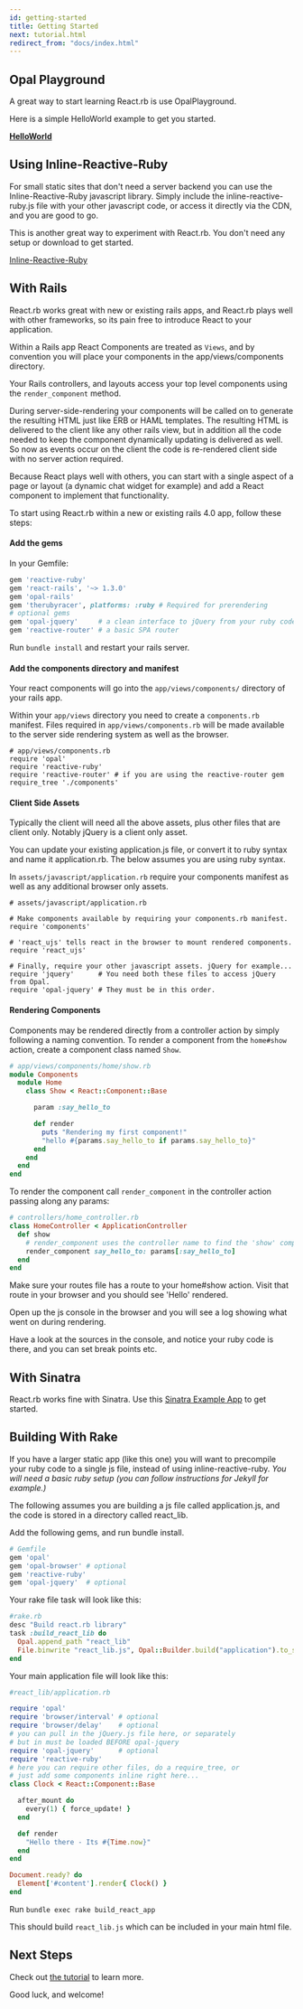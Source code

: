```yaml
---
id: getting-started
title: Getting Started
next: tutorial.html
redirect_from: "docs/index.html"
---
```


## Opal Playground

A great way to start learning React.rb is use OpalPlayground.

Here is a simple HelloWorld example to get you started.

**[HelloWorld](http://fkchang.github.io/opal-playground/?code:class%20HelloWorld%20%3C%20React%3A%3AComponent%3A%3ABase%0A%20%20param%20%3Avisitor%0A%0A%20%20def%20render%0A%20%20%20%20%22Hello%20there%20%23%7Bparams.visitor%7D%22%0A%20%20end%0Aend%0A%0A%0AElement%5B%27%23content%27%5D.render%20do%0A%20%20HelloWorld%20visitor%3A%20%22world%22%0Aend%0A%0A%0A&html_code=%3Cdiv%20id%3D%27content%27%3E%3C%2Fdiv%3E&css_code=body%20%7B%0A%20%20background%3A%20%23eeeeee%3B%0A%7D%0A)**

## Using Inline-Reactive-Ruby

For small static sites that don't need a server backend you can use the Inline-Reactive-Ruby javascript library.
Simply include the inline-reactive-ruby.js file with your other javascript code, or access it directly via the CDN, and you are good to go.

This is another great way to experiment with React.rb.  You don't need any setup or download to get started.

[Inline-Reactive-Ruby](https://github.com/reactive-ruby/inline-reactive-ruby)

## With Rails

React.rb works great with new or existing rails apps, and React.rb plays well with other frameworks, so
its pain free to introduce React to your application.

Within a Rails app React Components are treated as `Views`, and by convention you will place your components
in the app/views/components directory.

Your Rails controllers, and layouts access your top level components using the `render_component` method.

During server-side-rendering your components will be called on to generate the resulting HTML just like ERB or
HAML templates.  The resulting HTML is delivered to the client like any other rails view, but in addition all
the code needed to keep the component dynamically updating is delivered as well.  So now as events occur on the
client the code is re-rendered client side with no server action required.

Because React plays well with others, you can start with a single aspect of a page or layout
(a dynamic chat widget for example) and add a React component to implement that functionality.

To start using React.rb within a new or existing rails 4.0 app, follow these steps:

#### Add the gems

In your Gemfile:

```ruby
gem 'reactive-ruby'
gem 'react-rails', '~> 1.3.0'
gem 'opal-rails'
gem 'therubyracer', platforms: :ruby # Required for prerendering
# optional gems
gem 'opal-jquery'     # a clean interface to jQuery from your ruby code
gem 'reactive-router' # a basic SPA router
```

Run `bundle install` and restart your rails server.

#### Add the components directory and manifest

Your react components will go into the `app/views/components/` directory of your
rails app.

Within your `app/views` directory you need to create a `components.rb` manifest.
Files required in `app/views/components.rb` will be made available to the server
side rendering system as well as the browser.

```
# app/views/components.rb
require 'opal'
require 'reactive-ruby'
require 'reactive-router' # if you are using the reactive-router gem
require_tree './components'
```

#### Client Side Assets

Typically the client will need all the above assets, plus other files that are client only.
Notably jQuery is a client only asset.

You can update your existing application.js file, or convert it to ruby syntax and name
it application.rb.  The below assumes you are using ruby syntax.

In `assets/javascript/application.rb` require your components manifest as well
as any additional browser only assets.

```
# assets/javascript/application.rb

# Make components available by requiring your components.rb manifest.
require 'components'

# 'react_ujs' tells react in the browser to mount rendered components.
require 'react_ujs'

# Finally, require your other javascript assets. jQuery for example...
require 'jquery'      # You need both these files to access jQuery from Opal.
require 'opal-jquery' # They must be in this order.
```

#### Rendering Components

Components may be rendered directly from a controller action by simply following
a naming convention. To render a component from the `home#show` action, create a
component class named `Show`.

```ruby
# app/views/components/home/show.rb
module Components
  module Home
    class Show < React::Component::Base

      param :say_hello_to

      def render
        puts "Rendering my first component!"
        "hello #{params.say_hello_to if params.say_hello_to}"
      end
    end
  end
end
```

To render the component call `render_component` in the controller action passing along any params:

```ruby
# controllers/home_controller.rb
class HomeController < ApplicationController
  def show
    # render_component uses the controller name to find the 'show' component.
    render_component say_hello_to: params[:say_hello_to]
  end
end
```

Make sure your routes file has a route to your home#show action. Visit that
route in your browser and you should see 'Hello' rendered.

Open up the js console in the browser and you will see a log showing what went
on during rendering.

Have a look at the sources in the console, and notice your ruby code is there,
and you can set break points etc.

## With Sinatra

React.rb works fine with Sinatra.  Use this [Sinatra Example App](https://github.com/zetachang/react.rb/tree/master/example/sinatra-tutorial)
to get started.

## Building With Rake

If you have a larger static app (like this one) you will want to precompile your ruby code to a single js file, instead of using inline-reactive-ruby. *You will need
a basic ruby setup (you can follow instructions for Jekyll for example.)*

The following assumes you are building a js file called application.js, and the code is stored in a directory
called react_lib.

Add the following gems, and run bundle install.

```ruby
# Gemfile
gem 'opal'
gem 'opal-browser' # optional
gem 'reactive-ruby'
gem 'opal-jquery'  # optional
```

Your rake file task will look like this:

```ruby
#rake.rb
desc "Build react.rb library"
task :build_react_lib do
  Opal.append_path "react_lib"
  File.binwrite "react_lib.js", Opal::Builder.build("application").to_s
end
```

Your main application file will look like this:

```ruby
#react_lib/application.rb

require 'opal'
require 'browser/interval' # optional
require 'browser/delay'    # optional
# you can pull in the jQuery.js file here, or separately
# but in must be loaded BEFORE opal-jquery
require 'opal-jquery'      # optional
require 'reactive-ruby'
# here you can require other files, do a require_tree, or
# just add some components inline right here...
class Clock < React::Component::Base

  after_mount do
    every(1) { force_update! }
  end

  def render
    "Hello there - Its #{Time.now}"
  end
end

Document.ready? do
  Element['#content'].render{ Clock() }
end
```

Run `bundle exec rake build_react_app`

This should build `react_lib.js` which can be included in your main html file.


## Next Steps

Check out [the tutorial](/docs/tutorial.html) to learn more.

Good luck, and welcome!

